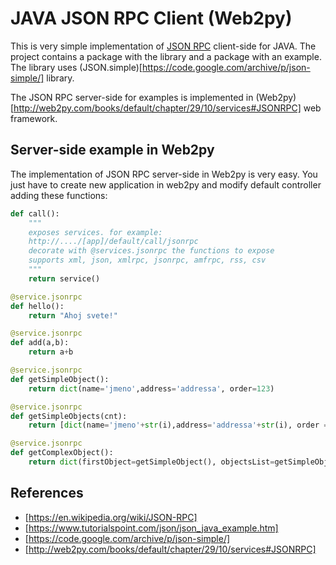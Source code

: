 # JAVA JSON RPC Client (Web2py)

This is very simple implementation of [JSON RPC](https://en.wikipedia.org/wiki/JSON-RPC) client-side for JAVA. 
The project contains a package with the library and a package with an example. 
The library uses (JSON.simple)[https://code.google.com/archive/p/json-simple/] library. 

The JSON RPC server-side for examples is implemented in 
(Web2py)[http://web2py.com/books/default/chapter/29/10/services#JSONRPC]
web framework. 

## Server-side example in Web2py

The implementation of JSON RPC server-side in Web2py is very easy. 
You just have to create new application in web2py and modify default controller
adding these functions: 

```python
def call():
    """
    exposes services. for example:
    http://..../[app]/default/call/jsonrpc
    decorate with @services.jsonrpc the functions to expose
    supports xml, json, xmlrpc, jsonrpc, amfrpc, rss, csv
    """
    return service()

@service.jsonrpc
def hello():
    return "Ahoj svete!"

@service.jsonrpc
def add(a,b):
    return a+b

@service.jsonrpc
def getSimpleObject():
    return dict(name='jmeno',address='addressa', order=123)

@service.jsonrpc
def getSimpleObjects(cnt):
    return [dict(name='jmeno'+str(i),address='addressa'+str(i), order = 13*i) for i in range(cnt)]

@service.jsonrpc
def getComplexObject():
    return dict(firstObject=getSimpleObject(), objectsList=getSimpleObjects(3))
```

## References

* [https://en.wikipedia.org/wiki/JSON-RPC]
* [https://www.tutorialspoint.com/json/json_java_example.htm]
* [https://code.google.com/archive/p/json-simple/]
* [http://web2py.com/books/default/chapter/29/10/services#JSONRPC]
